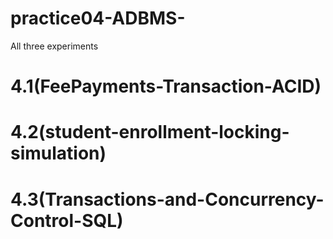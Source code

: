 # practice04-ADBMS-
All three experiments
 # 4.1(FeePayments-Transaction-ACID)
 # 4.2(student-enrollment-locking-simulation)
 # 4.3(Transactions-and-Concurrency-Control-SQL)
